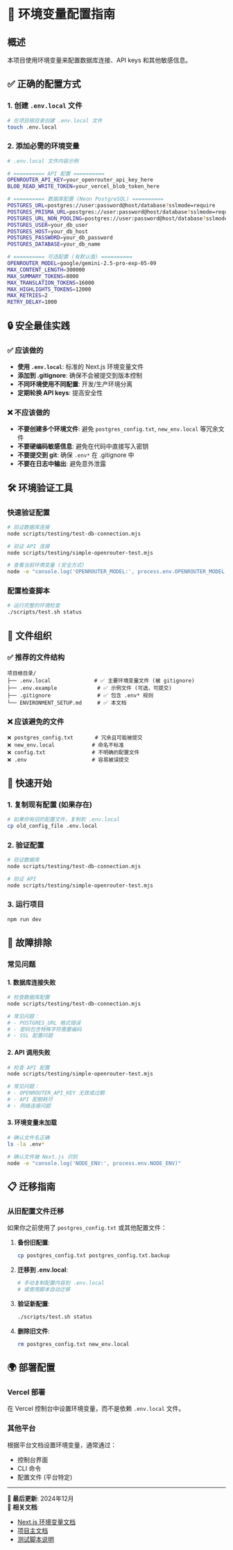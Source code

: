 # 🔧 环境变量配置指南

## 概述
本项目使用环境变量来配置数据库连接、API keys 和其他敏感信息。

## ✅ 正确的配置方式

### 1. 创建 `.env.local` 文件
```bash
# 在项目根目录创建 .env.local 文件
touch .env.local
```

### 2. 添加必需的环境变量
```bash
# .env.local 文件内容示例

# ========== API 配置 ==========
OPENROUTER_API_KEY=your_openrouter_api_key_here
BLOB_READ_WRITE_TOKEN=your_vercel_blob_token_here

# ========== 数据库配置 (Neon PostgreSQL) ==========
POSTGRES_URL=postgres://user:password@host/database?sslmode=require
POSTGRES_PRISMA_URL=postgres://user:password@host/database?sslmode=require
POSTGRES_URL_NON_POOLING=postgres://user:password@host/database?sslmode=require
POSTGRES_USER=your_db_user
POSTGRES_HOST=your_db_host
POSTGRES_PASSWORD=your_db_password
POSTGRES_DATABASE=your_db_name

# ========== 可选配置 (有默认值) ==========
OPENROUTER_MODEL=google/gemini-2.5-pro-exp-05-09
MAX_CONTENT_LENGTH=300000
MAX_SUMMARY_TOKENS=8000
MAX_TRANSLATION_TOKENS=16000
MAX_HIGHLIGHTS_TOKENS=12000
MAX_RETRIES=2
RETRY_DELAY=1000
```

## 🔒 安全最佳实践

### ✅ 应该做的
- **使用 `.env.local`**: 标准的 Next.js 环境变量文件
- **添加到 .gitignore**: 确保不会被提交到版本控制
- **不同环境使用不同配置**: 开发/生产环境分离
- **定期轮换 API keys**: 提高安全性

### ❌ 不应该做的
- **不要创建多个环境文件**: 避免 `postgres_config.txt`, `new_env.local` 等冗余文件
- **不要硬编码敏感信息**: 避免在代码中直接写入密钥
- **不要提交到 git**: 确保 `.env*` 在 .gitignore 中
- **不要在日志中输出**: 避免意外泄露

## 🛠️ 环境验证工具

### 快速验证配置
```bash
# 验证数据库连接
node scripts/testing/test-db-connection.mjs

# 验证 API 连接
node scripts/testing/simple-openrouter-test.mjs

# 查看当前环境变量 (安全方式)
node -e "console.log('OPENROUTER_MODEL:', process.env.OPENROUTER_MODEL || 'Not set')"
```

### 配置检查脚本
```bash
# 运行完整的环境检查
./scripts/test.sh status
```

## 📁 文件组织

### ✅ 推荐的文件结构
```
项目根目录/
├── .env.local              # ✅ 主要环境变量文件 (被 gitignore)
├── .env.example             # ✅ 示例文件 (可选，可提交)
├── .gitignore               # ✅ 包含 .env* 规则
└── ENVIRONMENT_SETUP.md     # ✅ 本文档
```

### ❌ 应该避免的文件
```
❌ postgres_config.txt       # 冗余且可能被提交
❌ new_env.local            # 命名不标准
❌ config.txt               # 不明确的配置文件
❌ .env                     # 容易被误提交
```

## 🚀 快速开始

### 1. 复制现有配置 (如果存在)
```bash
# 如果你有旧的配置文件，复制到 .env.local
cp old_config_file .env.local
```

### 2. 验证配置
```bash
# 验证数据库
node scripts/testing/test-db-connection.mjs

# 验证 API
node scripts/testing/simple-openrouter-test.mjs
```

### 3. 运行项目
```bash
npm run dev
```

## 🔧 故障排除

### 常见问题

#### 1. 数据库连接失败
```bash
# 检查数据库配置
node scripts/testing/test-db-connection.mjs

# 常见问题：
# - POSTGRES_URL 格式错误
# - 密码包含特殊字符需要编码
# - SSL 配置问题
```

#### 2. API 调用失败  
```bash
# 检查 API 配置
node scripts/testing/simple-openrouter-test.mjs

# 常见问题：
# - OPENROUTER_API_KEY 无效或过期
# - API 配额耗尽
# - 网络连接问题
```

#### 3. 环境变量未加载
```bash
# 确认文件名正确
ls -la .env*

# 确认文件被 Next.js 识别
node -e "console.log('NODE_ENV:', process.env.NODE_ENV)"
```

## 📋 迁移指南

### 从旧配置文件迁移

如果你之前使用了 `postgres_config.txt` 或其他配置文件：

1. **备份旧配置**:
   ```bash
   cp postgres_config.txt postgres_config.txt.backup
   ```

2. **迁移到 .env.local**:
   ```bash
   # 手动复制配置内容到 .env.local
   # 或使用脚本自动迁移
   ```

3. **验证新配置**:
   ```bash
   ./scripts/test.sh status
   ```

4. **删除旧文件**:
   ```bash
   rm postgres_config.txt new_env.local
   ```

## 🌍 部署配置

### Vercel 部署
在 Vercel 控制台中设置环境变量，而不是依赖 `.env.local` 文件。

### 其他平台
根据平台文档设置环境变量，通常通过：
- 控制台界面
- CLI 命令
- 配置文件 (平台特定)

---

**📅 最后更新**: 2024年12月  
**🔗 相关文档**: 
- [Next.js 环境变量文档](https://nextjs.org/docs/basic-features/environment-variables)
- [项目主文档](README.md)
- [测试脚本说明](scripts/README.md)